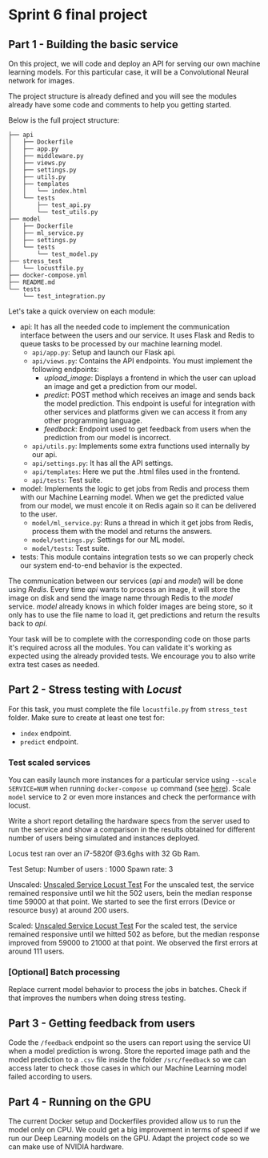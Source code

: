 # Sprint 6 final project

## Part 1 - Building the basic service

On this project, we will code and deploy an API for serving our own machine learning models. For this particular case, it will be a Convolutional Neural network for images.

The project structure is already defined and you will see the modules already have some code and comments to help you getting started.

Below is the full project structure:

```
├── api
│   ├── Dockerfile
│   ├── app.py
│   ├── middleware.py
│   ├── views.py
│   ├── settings.py
│   ├── utils.py
│   ├── templates
│   │   └── index.html
│   └── tests
│       ├── test_api.py
│       └── test_utils.py
├── model
│   ├── Dockerfile
│   ├── ml_service.py
│   ├── settings.py
│   └── tests
│       └── test_model.py
├── stress_test
│   └── locustfile.py
├── docker-compose.yml
├── README.md
└── tests
    └── test_integration.py
```

Let's take a quick overview on each module:

- api: It has all the needed code to implement the communication interface between the users and our service. It uses Flask and Redis to queue tasks to be processed by our machine learning model.
    - `api/app.py`: Setup and launch our Flask api.
    - `api/views.py`: Contains the API endpoints. You must implement the following endpoints:
        - *upload_image*: Displays a frontend in which the user can upload an image and get a prediction from our model.
        - *predict*: POST method which receives an image and sends back the model prediction. This endpoint is useful for integration with other services and platforms given we can access it from any other programming language.
        - *feedback*: Endpoint used to get feedback from users when the prediction from our model is incorrect.
    - `api/utils.py`: Implements some extra functions used internally by our api.
    - `api/settings.py`: It has all the API settings.
    - `api/templates`: Here we put the .html files used in the frontend.
    - `api/tests`: Test suite.
- model: Implements the logic to get jobs from Redis and process them with our Machine Learning model. When we get the predicted value from our model, we must encole it on Redis again so it can be delivered to the user.
    - `model/ml_service.py`: Runs a thread in which it get jobs from Redis, process them with the model and returns the answers.
    - `model/settings.py`: Settings for our ML model.
    - `model/tests`: Test suite.
- tests: This module contains integration tests so we can properly check our system end-to-end behavior is the expected.

The communication between our services (*api* and *model*) will be done using *Redis*. Every time *api* wants to process an image, it will store the image on disk and send the image name through Redis to the *model* service. *model* already knows in which folder images are being store, so it only has to use the file name to load it, get predictions and return the results back to *api*.

Your task will be to complete with the corresponding code on those parts it's required across all the modules. You can validate it's working as expected using the already provided tests. We encourage you to also write extra test cases as needed.

## Part 2 - Stress testing with *Locust*

For this task, you must complete the file `locustfile.py` from `stress_test` folder. Make sure to create at least one test for:
- `index` endpoint.
- `predict` endpoint.

### Test scaled services

You can easily launch more instances for a particular service using `--scale SERVICE=NUM` when running `docker-compose up` command (see [here](https://docs.docker.com/compose/reference/up/)). Scale `model` service to 2 or even more instances and check the performance with locust.

Write a short report detailing the hardware specs from the server used to run the service and show a comparison in the results obtained for different number of users being simulated and instances deployed.

Locus test ran over an i7-5820f @3.6ghs with 32 Gb Ram.

Test Setup:
Number of users : 1000
Spawn rate: 3

Unscaled:
[Unscaled Service Locust Test](https:./api/templates/reportSingle.html)
For the unscaled test, the service remained responsive until we hit the 502 users, bein the median response time 59000 at that point.
We started to see the first errors (Device or resource busy) at around 200 users.

Scaled:
[Unscaled Service Locust Test](https:./api/templates/reportScaled.html)
For the scaled test, the service remained responsive until we hitted 502 as before, but the median response improved from 59000 to 21000
at that point.
We observed the first errors at around 111 users.



### [Optional] Batch processing

Replace current model behavior to process the jobs in batches. Check if that improves the numbers when doing stress testing.

## Part 3 - Getting feedback from users

Code the `/feedback` endpoint so the users can report using the service UI when a model prediction is wrong. Store the reported image path and the model prediction to a `.csv` file inside the folder `/src/feedback` so we can access later to check those cases in which our Machine Learning model failed according to users.

## Part 4 - Running on the GPU

The current Docker setup and Dockerfiles provided allow us to run the model only on CPU. We could get a big improvement in terms of speed if we run our Deep Learning models on the GPU. Adapt the project code so we can make use of NVIDIA hardware.
